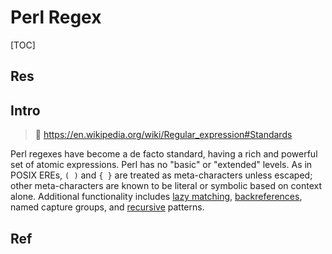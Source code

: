 # Perl Regex

[TOC]



## Res


## Intro
> 🔗 https://en.wikipedia.org/wiki/Regular_expression#Standards

Perl regexes have become a de facto standard, having a rich and powerful set of atomic expressions. Perl has no "basic" or "extended" levels. As in POSIX EREs, `( )` and `{ }` are treated as meta-characters unless escaped; other meta-characters are known to be literal or symbolic based on context alone. Additional functionality includes [lazy matching](https://en.wikipedia.org/wiki/Regular_expression#Lazy_matching), [backreferences](https://en.wikipedia.org/wiki/Regular_expression#backreferences), named capture groups, and [recursive](https://en.wikipedia.org/wiki/Recursion_(computer_science) "Recursion (computer science)") patterns.

## 



## Ref


